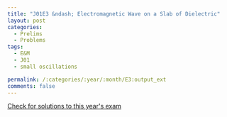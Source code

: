 ```yaml
---
title: "J01E3 &ndash; Electromagnetic Wave on a Slab of Dielectric"
layout: post
categories:
  - Prelims
  - Problems
tags:
  - E&M
  - J01
  - small oscillations

permalink: /:categories/:year/:month/E3:output_ext
comments: false
---
```

<object data="2001J3E.pdf" type="application/pdf" width="100%" height="500"></object>
<div class="message"><a href='https://princetonprelim.com/prelim/6/'>Check for solutions to this year's exam</a></div>